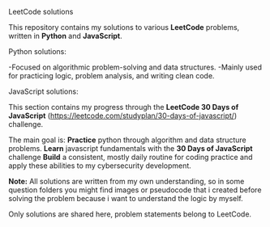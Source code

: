 LeetCode solutions

This repository contains my solutions to various **LeetCode** problems, written in **Python** and **JavaScript**.  

Python solutions:

-Focused on algorithmic problem-solving and data structures.
-Mainly used for practicing logic, problem analysis, and writing clean code.

JavaScript solutions:

This section contains my progress through the **LeetCode 30 Days of JavaScript** (https://leetcode.com/studyplan/30-days-of-javascript/) challenge.


The main goal is:
 **Practice** python through algorithm and data structure problems.
**Learn** javascript fundamentals with the **30 Days of JavaScript** challenge
**Build** a consistent, mostly daily routine for coding practice and apply these abilities to my cybersecurity development.


**Note:** 
All solutions are written from my own understanding, so in some question folders you might find images or pseudocode that i created before solving the problem because i want to understand the logic by myself.

Only solutions are shared here, problem statements belong to LeetCode.
